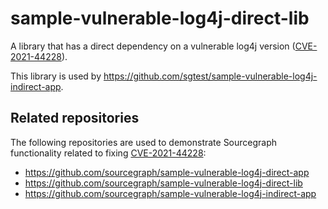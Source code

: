 # sample-vulnerable-log4j-direct-lib

A library that has a direct dependency on a vulnerable log4j version ([CVE-2021-44228](https://nvd.nist.gov/vuln/detail/CVE-2021-44228)).

This library is used by https://github.com/sgtest/sample-vulnerable-log4j-indirect-app.

## Related repositories

The following repositories are used to demonstrate Sourcegraph functionality related to fixing [CVE-2021-44228](https://nvd.nist.gov/vuln/detail/CVE-2021-44228):

- https://github.com/sourcegraph/sample-vulnerable-log4j-direct-app
- https://github.com/sourcegraph/sample-vulnerable-log4j-direct-lib
- https://github.com/sourcegraph/sample-vulnerable-log4j-indirect-app